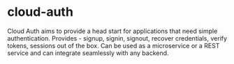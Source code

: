 # cloud-auth
Cloud Auth aims to provide a head start for applications that need simple authentication. Provides - signup, signin, signout, recover credentials, verify tokens, sessions out of the box. Can be used as a microservice or a REST service and can integrate seamlessly with any backend.
